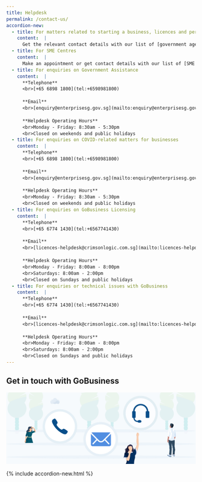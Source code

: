 ```yaml
---
title: Helpdesk
permalink: /contact-us/
accordion-new:
  - title: For matters related to starting a business, licences and permits
    content:  |
      Get the relevant contact details with our list of [government agencies](/contact-us/agencies/).
  - title: For SME Centres
    content:  |
      Make an appointment or get contact details with our list of [SME Centres](/contact-us/sme-centres/).
  - title: For enquiries on Government Assistance
    content:  |
      **Telephone**
      <br>[+65 6898 1800](tel:+6598981800)

      **Email**
      <br>[enquiry@enterprisesg.gov.sg](mailto:enquiry@enterprisesg.gov.sg)

      **Helpdesk Operating Hours**
      <br>Monday - Friday: 8:30am - 5:30pm
      <br>Closed on weekends and public holidays
  - title: For enquiries on COVID-related matters for businesses
    content:  |
      **Telephone**
      <br>[+65 6898 1800](tel:+6598981800)

      **Email**
      <br>[enquiry@enterprisesg.gov.sg](mailto:enquiry@enterprisesg.gov.sg)

      **Helpdesk Operating Hours**
      <br>Monday - Friday: 8:30am - 5:30pm
      <br>Closed on weekends and public holidays  
  - title: For enquiries on GoBusiness Licensing
    content:  |
      **Telephone**
      <br>[+65 6774 1430](tel:+6567741430)

      **Email**
      <br>[licences-helpdesk@crimsonlogic.com.sg](mailto:licences-helpdesk@crimsonlogic.com.sg)    

      **Helpdesk Operating Hours**
      <br>Monday - Friday: 8:00am - 8:00pm
      <br>Saturdays: 8:00am - 2:00pm
      <br>Closed on Sundays and public holidays
  - title: For enquiries or technical issues with GoBusiness
    content:  |
      **Telephone**
      <br>[+65 6774 1430](tel:+6567741430)

      **Email**
      <br>[licences-helpdesk@crimsonlogic.com.sg](mailto:licences-helpdesk@crimsonlogic.com.sg)    

      **Helpdesk Operating Hours**
      <br>Monday - Friday: 8:00am - 8:00pm
      <br>Saturdays: 8:00am - 2:00pm
      <br>Closed on Sundays and public holidays
---
```


## Get in touch with GoBusiness

![Helpdesk](/images/Helpdesk.jpg)

{% include accordion-new.html %}